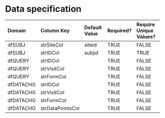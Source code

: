 # Data specification

|**Domain** |**Column Key**   |**Default Value** |**Required?** |**Require Unique Values?** |
|:----------|:----------------|:-----------------|:-------------|:--------------------------|
|dfSUBJ     |strSiteCol       |siteid            |TRUE          |FALSE                      |
|dfSUBJ     |strIDCol         |subjid            |TRUE          |TRUE                       |
|dfQUERY    |strIDCol         |                  |TRUE          |FALSE                      |
|dfQUERY    |strVisitCol      |                  |TRUE          |FALSE                      |
|dfQUERY    |strFormCol       |                  |TRUE          |FALSE                      |
|dfDATACHG  |strIDCol         |                  |TRUE          |FALSE                      |
|dfDATACHG  |strVisitCol      |                  |TRUE          |FALSE                      |
|dfDATACHG  |strFormCol       |                  |TRUE          |FALSE                      |
|dfDATACHG  |strDataPointsCol |                  |TRUE          |FALSE                      |

